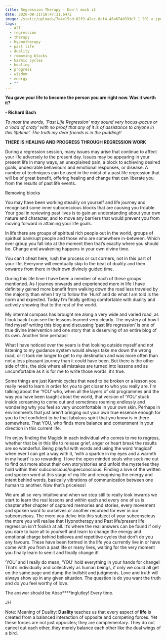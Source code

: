 ```yaml
---
title: Regression Therapy - Don't mock it
date: 2020-08-31T18:47:31.647Z
image: /static/uploads/7a4e15cd-02f9-42ac-8cf4-46a674d993c7_1_201_a.jpeg
tags:
  - All
  - regression
  - therapy
  - hypnotherapy
  - past life
  - duality
  - removing blocks
  - karmic cycles
  - healing
  - progress
  - wisdom
  - energy
  - ""
---
```

**You gave your life to become the person you are right now. Was it worth it?**

**\- Richard Bach**

*To most the words, ‘Past Life Regression’ may sound very hocus-pocus or a ‘load of crazy’ with no proof that any of it is of assistance to anyone in this lifetime’. The truth my dear friends is in the pudding!!*

**THERE IS HEALING AND PROGRESS THROUGH REGRESSION WORK**

During a regression session, many issues may arise that continue to affect your life adversely to the present day. Issues may be appearing in your present life in many ways, an unexplained pain, a block to achieving desired goals, undesirable behaviours and emotional responses, or disease. A number of techniques can be used in the midst of a past life regression that will be of great benefit, offering healing and change that can liberate you from the results of past life events.

Removing blocks

You may have been working steadily on yourself and life journey and recognised some inner subconscious blocks that are causing you trouble. Your goal in reviewing past lives is to gain an understanding about your own nature and character, and to move any barriers that would prevent you from moving forward in attaining your life goals.

In life there are groups of spiritual rich people out in the world, groups of spiritual bankrupt people and those who are somewhere in-between. Which ever group you fall into at the moment then that’s exactly where you should be. Change and awakening happens in your own divine time.

You can’t cheat here, rush the process or cut corners, not in this part of your life. Everyone will eventually skip to the beat of duality and then onwards from there in their own divinely guided time.

During this life time I have been a member of each of these groups mentioned. As I journey onwards and experienced more in life I have definitely gained more benefit from walking down the road less traveled by the majority than when I try to follow the 'Hurd' and do what I am told is the norm and expected. Today I’m finally getting comfortable with duality and actively showing that to the rest of the world.

My internal compass has brought me along a very wide and varied road, as I look back I can see the lessons learned very clearly. The mystery of how I find myself writing this blog and discussing ‘past life regression’ is one of true divine intervention and one story that is deserving of an entire blog of its own. Another time perhaps!

What I have noticed over the years is that looking outside myself and not listening to my guidance system would always take me down the wrong road, or it took me longer to get to my destination and was more often than not a less pleasant journey than it could have been. But there is the other side of this, the side where all mistakes are turned into lessons and as uncomfortable as it is for me to write those words, it’s true.

Some things are just Karmic cycles that need to be broken or a lesson you really need to learn in order for you to get closer to who you really are. I'm talking about the ‘YOU’ who, when all the layers of old programmes and the way you have been taught about the world, that version of ‘YOU’ stuck inside screaming to come out and sometimes roaming endlessly and wondering why you feel so very uncomfortable in your own skin. Perhaps in environments that just aren’t bringing out your own true essence enough for you to feel confident to be that fabulous spirit that you know is in there somewhere. That YOU, who finds more balance and contentment in your direction in this current life.

I’m enjoy finding the Magick in each individual who comes to me to regress, whether that be in this life to release grief, anger or heart break the results are so wonderful. Being playful with words and using the word ‘magical’ when ever I can get a way with it, ‘with a sparkle in my eyes and a warmth in my heart’ is so rewarding. I love the open minded souls who seek me out to find out more about their own story/stories and unfold the mysteries they hold within their subconscious/superconscious. Finding a love of the written and spoken word at this stage of my life and recognising the energy and intent behind words, basically vibrations of communication between one human to another. Now that’s priceless!

We are all so very intuitive and when we stop still to really look inwards we start to learn the real lessons and within each and every one of us is chapter after chapter of captured memories and stories, every movement and spoken word to ourselves or another recorded for ever in our subconscious. The more you delve into this subject of your subconscious the more you will realise that Hypnotherapy and Past life/present life regression isn’t foolish at all. It’s where the real answers can be found if only you dare to bare all to yourself and learn to change the energy and emotional charge behind believes and repetitive cycles that don’t do you any favours. These have been formed in the life you currently live in or have come with you from a past life or many lives, waiting for the very moment you finally learn to see it and finally change it!

‘YOU’ and I really do mean, ‘YOU’ hold everything in your hands for change! That’s individually and collectively as human beings, if only we could all get on the same page and dump the bullshit and judgments. Love and truth will always show up in any given situation. The question is do you want the truth and do you feel worthy of love.

The answer should be Abso\*\*\*\*inglutley! Every time.

JH

Note: Meaning of Duality: **Duality** teaches us that every aspect of **life** is created from a balanced interaction of opposite and competing forces. Yet these forces are not just opposites; they are complementary. They do not cancel out each other, they merely balance each other like the dual wings of a bird.